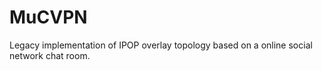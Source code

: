 # MuCVPN
Legacy implementation of IPOP overlay topology based on a online social network chat room.
